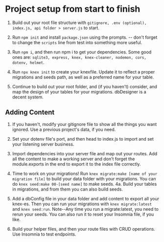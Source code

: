 # Project setup from start to finish

1. Build out your root file structure with `gitignore, .env (optional), index.js, api folder > server.js` to start.

2. Run `npm init` and install `package.json` using the prompts. -- don't forget to change the `scripts` line from test into something more useful.

3. Run `npm i`, and then run npm i to get your dependencies. Some good ones are: `sqlite3, express, knex, knex-cleaner, nodemon, cors, dotenv, helmet`.

4. Run `npx knex init` to create your knexfile. Update it to reflect a proper migrations and seeds path, as well as a preferred name for your table.

5. Continue to build out your root folder, and (if you haven't) consider, and map the design of your tables for your migrations. dbDesigner is a decent system.

## Adding Content

1. If you haven't, modify your gitignore file to show all the things you want ignored. Use a previous project's data, if you need.

2. Set your dotenv file's port, and then head to index.js to import and set your listening server business.

3. Import dependencies into your server file and map out your routes. Add all the content to make a working server and don't forget the module.exports in the end to export it to the index file correctly.

4. Time to work on your migrations! Run `knex migrate:make [name of your migration file]` to build your data folder with your migrations. You can do `knex seed:make 00-[seed name]` to make seeds.
    4a. Build your tables in migrations, and from them you can also build seeds.

5. Add a dbConfig file in your data folder and add content to export all your knex-es. Then you can run your migrations with `knex migrate:latest` and `knex seed:run`. Note--Any time you run a migrate:latest, you need to rerun your seeds. You can also run it to reset your Insomnia file, if you like.

6. Build your helper files, and then your route files with CRUD operations. Use Insomnia to test endpoints.





